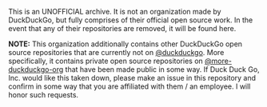 This is an UNOFFICIAL archive. It is not an organization made by DuckDuckGo, but fully comprises of their official open source work. In the event that any of their repositories are removed, it will be found here.

**NOTE:** This organization additionally contains other DuckDuckGo open source repositories that are currently not on [@duckduckgo](https://github.com/duckduckgo). More specifically, it contains private open source repositories on [@more-duckduckgo-org](https://github.com/more-duckduckgo-org) that have been made public in some way. If Duck Duck Go, Inc. would like this taken down, please make an issue in this repository and confirm in some way that you are affiliated with them / an employee. I will honor such requests.
